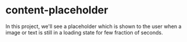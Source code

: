 # content-placeholder

In this project, we'll see a placeholder which is shown to the user when a image or text is still in a loading state for few fraction of seconds.
